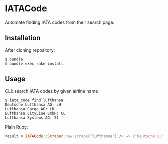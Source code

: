 # IATACode

Automate finding IATA codes from their search page.

## Installation

After cloning repository:

    $ bundle
    $ bundle exec rake install

## Usage

CLI: search IATA codes by given airline name

    $ iata_code find lufthansa
    Deutsche Lufthansa AG: LH
    Lufthansa Cargo AG: LH
    Lufthansa CityLine GmbH: CL
    Lufthansa Systems AG: S1
    
Plain Ruby:

```ruby
result = IATACode::Scraper.new.scrape("lufthansa") // => {"Deutsche Lufthansa AG"=>"LH", "Lufthansa Cargo AG"=>"LH", "Lufthansa CityLine GmbH"=>"CL", "Lufthansa Systems AG"=>"S1"}
```
